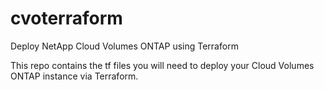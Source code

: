 # cvoterraform
Deploy NetApp Cloud Volumes ONTAP using Terraform


This repo contains the tf files you will need to deploy your Cloud Volumes ONTAP instance via Terraform.
